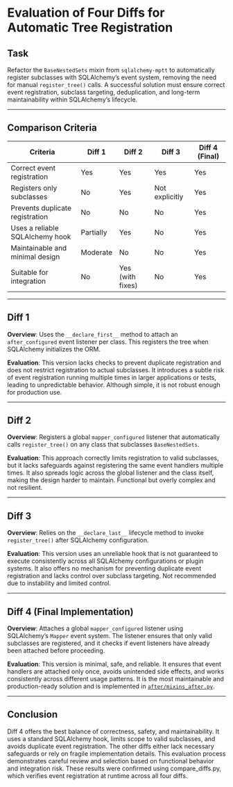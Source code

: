 # Evaluation of Four Diffs for Automatic Tree Registration

## Task

Refactor the `BaseNestedSets` mixin from `sqlalchemy-mptt` to automatically register subclasses with SQLAlchemy’s event system, removing the need for manual `register_tree()` calls. A successful solution must ensure correct event registration, subclass targeting, deduplication, and long-term maintainability within SQLAlchemy’s lifecycle.

---

## Comparison Criteria

| Criteria                           | Diff 1         | Diff 2         | Diff 3         | Diff 4 (Final) |
|-----------------------------------|----------------|----------------|----------------|----------------|
| Correct event registration        | Yes            | Yes            | Yes            | Yes            |
| Registers only subclasses         | No             | Yes            | Not explicitly | Yes            |
| Prevents duplicate registration   | No             | No             | No             | Yes            |
| Uses a reliable SQLAlchemy hook   | Partially      | Yes            | No             | Yes            |
| Maintainable and minimal design   | Moderate       | No             | No             | Yes            |
| Suitable for integration          | No             | Yes (with fixes) | No            | Yes            |

---

## Diff 1

**Overview**: Uses the `__declare_first__` method to attach an `after_configured` event listener per class. This registers the tree when SQLAlchemy initializes the ORM.

**Evaluation**: This version lacks checks to prevent duplicate registration and does not restrict registration to actual subclasses. It introduces a subtle risk of event registration running multiple times in larger applications or tests, leading to unpredictable behavior. Although simple, it is not robust enough for production use.

---

## Diff 2

**Overview**: Registers a global `mapper_configured` listener that automatically calls `register_tree()` on any class that subclasses `BaseNestedSets`.

**Evaluation**: This approach correctly limits registration to valid subclasses, but it lacks safeguards against registering the same event handlers multiple times. It also spreads logic across the global listener and the class itself, making the design harder to maintain. Functional but overly complex and not resilient.

---

## Diff 3

**Overview**: Relies on the `__declare_last__` lifecycle method to invoke `register_tree()` after SQLAlchemy configuration.

**Evaluation**: This version uses an unreliable hook that is not guaranteed to execute consistently across all SQLAlchemy configurations or plugin systems. It also offers no mechanism for preventing duplicate event registration and lacks control over subclass targeting. Not recommended due to instability and limited control.

---

## Diff 4 (Final Implementation)

**Overview**: Attaches a global `mapper_configured` listener using SQLAlchemy’s `Mapper` event system. The listener ensures that only valid subclasses are registered, and it checks if event listeners have already been attached before proceeding.

**Evaluation**: This version is minimal, safe, and reliable. It ensures that event handlers are attached only once, avoids unintended side effects, and works consistently across different usage patterns. It is the most maintainable and production-ready solution and is implemented in [`after/mixins_after.py`](../after/mixins_after.py).

---

## Conclusion

Diff 4 offers the best balance of correctness, safety, and maintainability. It uses a standard SQLAlchemy hook, limits scope to valid subclasses, and avoids duplicate event registration. The other diffs either lack necessary safeguards or rely on fragile implementation details. This evaluation process demonstrates careful review and selection based on functional behavior and integration risk. These results were confirmed using compare_diffs.py, which verifies event registration at runtime across all four diffs.
